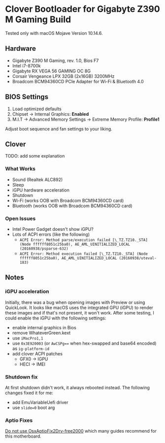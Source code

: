 # Clover Bootloader for Gigabyte Z390 M Gaming Build

Tested only with macOS Mojave Version 10.14.6.


## Hardware

- Gigabyte Z390 M Gaming, rev. 1.0, Bios F7
- Intel i7-8700k
- Gigabyte RX VEGA 56 GAMING OC 8G
- Corsair Vengeance LPX 32GB (2x16GB) 3200MHz
- Broadcom BCM94360CD PCIe Adapter for Wi-Fi & Bluetooth 4.0


## BIOS Settings

1. Load optimized defaults
2. Chipset -> Internal Graphics: **Enabled**
3. M.I.T -> Advanced Memory Settings -> Extreme Memory Profile: **Profile1**

Adjust boot sequence and fan settings to your liking.


## Clover

TODO: add some explanation

### What Works

* Sound (Realtek ALC892)
* Sleep
* iGPU hardware acceleration
* Shutdown
* Wi-Fi (works OOB with Broadcom BCM94360CD card)
* Bluetooth (works OOB with Broadcom BCM94360CD card)

### Open Issues

* Intel Power Gadget doesn't show iGPU?
* Lots of ACPI errors (like the following)
    * `ACPI Error: Method parse/execution failed [\_TZ.TZ10._STA] (Node ffffff8051c25ba0), AE_AML_UINITIALIZED_LOCAL (20160938/psparse-632)`
    * `ACPI Error: Method execution failed [\_TZ.TZ10._STA] (Node ffffff8051c25ba0), AE_AML_UINITIALIZED_LOCAL (20160938/uteval-183)`


## Notes

### iGPU acceleration

Initially, there was a bug when opening images with Preview or using QuickLook.
It looks like macOS uses the integrated GPU (iGPU) to render these images and if that's not present, it won't work.
After some testing, I could enable the iGPU with the following settings:

* enable internal graphics in Bios
* remove WhateverGreen.kext
* use `iMacPro1,1`
* use `0x3E920003` (or `AwCSPg==` when hex-swapped and base64 encoded) as `ig-platform-id`
* add clover ACPI patches 
    * GFX0 -> IGPU
    * HECI -> IMEI

### Shutdown fix

At first shutdown didn't work, it always rebooted instead.
The following changes fixed it for me:

* add EmuVariableUefi driver
* use `slide=0` boot arg

### Aptio Fixes

[Do not use OsxAptioFix2Drv-free2000](https://www.reddit.com/r/hackintosh/comments/cfjyla/i_unleashed_a_plague_upon_you_guys_and_i_am_sorry/) which many guides recommend for this motherboard.